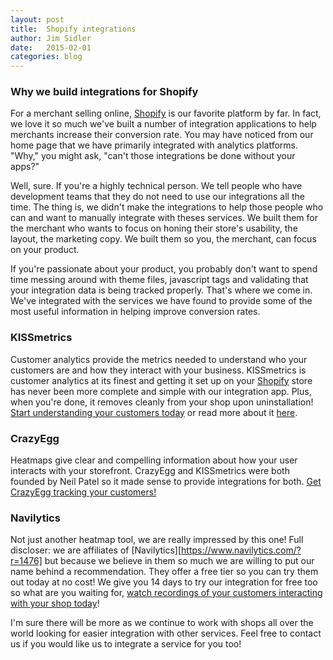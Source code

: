 ```yaml
---
layout: post
title:  Shopify integrations
author: Jim Sidler
date:   2015-02-01
categories: blog
---
```


### Why we build integrations for Shopify

For a merchant selling online, [Shopify][shopify] is our favorite platform by far. In fact, we love it so much we've built a number of integration applications to help merchants increase their conversion rate. You may have noticed from our home page that we have primarily integrated with analytics platforms. "Why," you might ask, "can't those integrations be done without your apps?"

Well, sure. If you're a highly technical person. We tell people who have development teams that they do not need to use our integrations all the time. The thing is, we didn't make the integrations to help those people who can and want to manually integrate with theses services. We built them for the merchant who wants to focus on honing their store's usability, the layout, the marketing copy. We built them so you, the merchant, can focus on your product.

If you're passionate about your product, you probably don't want to spend time messing around with theme files, javascript tags and validating that your integration data is being tracked properly. That's where we come in. We've integrated with the services we have found to provide some of the most useful information in helping improve conversion rates.

### KISSmetrics

Customer analytics provide the metrics needed to understand who your customers are and how they interact with your business. KISSmetrics is customer analytics at its finest and getting it set up on your [Shopify][shopify] store has never been more complete and simple with our integration app. Plus, when you're done, it removes cleanly from your shop upon uninstallation! [Start understanding your customers today][kissmetrics] or read more about it [here][kiss_blog_post].

### CrazyEgg

Heatmaps give clear and compelling information about how your user interacts with your storefront. CrazyEgg and KISSmetrics were both founded by Neil Patel so it made sense to provide integrations for both. [Get CrazyEgg tracking your customers!][crazyegg]

### Navilytics

Not just another heatmap tool, we are really impressed by this one! Full discloser: we are affiliates of [Navilytics][https://www.navilytics.com/?r=1476] but because we believe in them so much we are willing to put our name behind a recommendation. They offer a free tier so you can try them out today at no cost! We give you 14 days to try our integration for free too so what are you waiting for, [watch recordings of your customers interacting with your shop today][navilytics]!

I'm sure there will be more as we continue to work with shops all over the world looking for easier integration with other services. Feel free to contact us if you would like us to integrate a service for you too!

[kiss_blog_post]: http://fivethrive.com/blog/2014/08/21/integrate-kissmetrics-on-shopify/
[kissmetrics]: https://apps.shopify.com/kissmetrics?ref=fivethrive
[crazyegg]: https://apps.shopify.com/crazyegg?ref=fivethrive
[navilytics]: https://apps.shopify.com/navilytics?ref=fivethrive
[shopify]: http://www.shopify.com/?ref=fivethrive